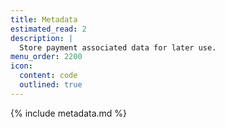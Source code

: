 ```yaml
---
title: Metadata
estimated_read: 2
description: |
  Store payment associated data for later use.
menu_order: 2200
icon:
  content: code
  outlined: true
---
```


{% include metadata.md %}

